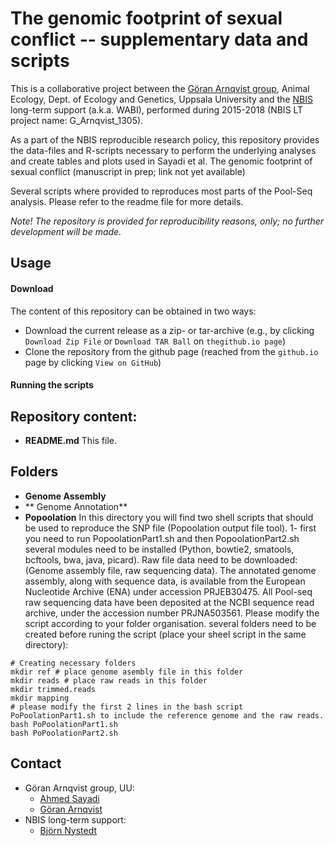 # The genomic footprint of sexual conflict -- supplementary data and scripts
This is a collaborative project between the [Göran Arnqvist group](http://arnqvist.org/), Animal Ecology, Dept. of Ecology and Genetics, Uppsala University and the [NBIS](https://nbis.se/) long-term support (a.k.a. WABI), performed during 2015-2018 (NBIS LT project name: G_Arnqvist_1305).

As a part of the NBIS reproducible research policy, this repository provides the data-files and R-scripts necessary to perform the underlying analyses and create tables and plots used in Sayadi et al. The genomic footprint of sexual conflict (manuscript in prep; link not yet available)

Several scripts where provided to reproduces most parts of the Pool-Seq analysis. Please refer to the readme file for more details.

*Note! The repository is provided for reproducibility reasons, only; no further development will be made.*

## Usage
#### Download
The content of this repository can be obtained in two ways:
*	Download the current release as a zip- or tar-archive (e.g., by clicking `Download Zip File` or `Download TAR Ball` on `thegithub.io page`)
*	Clone the repository from the github page (reached from the `github.io` page by clicking `View on GitHub`)

#### Running the scripts

## Repository content:
* **README.md** This file.

## Folders
* **Genome Assembly**
* ** Genome Annotation**
* **Popoolation** In this directory you will find two shell scripts that should be used to reproduce the SNP file (Popoolation output file tool).
1- first you need to run PopoolationPart1.sh and then PopoolationPart2.sh
several modules need to be installed (Python, bowtie2, smatools, bcftools, bwa, java, picard).
Raw file data need to be downloaded: (Genome assembly file, raw sequencing data).
The annotated genome assembly, along with sequence data, is available from the European Nucleotide Archive (ENA) under accession PRJEB30475.
All Pool-seq raw sequencing data have been deposited at the NCBI sequence read archive, under the accession number PRJNA503561.
Please modify the script according to your folder organisation.
several folders need to be created before runing the script (place your sheel script in the same directory):
```
# Creating necessary folders
mkdir ref # place genome asembly file in this folder
mkdir reads # place raw reads in this folder
mkdir trimmed.reads
mkdir mapping
# please modify the first 2 lines in the bash script PoPoolationPart1.sh to include the reference genome and the raw reads.
bash PoPoolationPart1.sh
bash PoPoolationPart2.sh
```


## Contact
* Göran Arnqvist group, UU:
     - [Ahmed Sayadi](mailto:ahmed.sayadi@ebc.uu.se)
     - [Göran Arnqvist](mailto:Goran.Arnqvist@ebc.uu.se)
* NBIS long-term support:
     - [Björn Nystedt](mailto:bjorn.nystedt@scilifelab.se)

